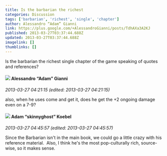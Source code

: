 ```yaml
---
title: Is the barbarian the richest
categories: Discussion
tags: ['barbarian', 'richest', 'single', 'chapter']
author: Alessandro “Adam” Gianni
link: https://plus.google.com/+AlessandroGianni/posts/TdhAXa3A2KJ
published: 2013-03-27T03:37:44.688Z
updated: 2013-03-27T03:37:44.688Z
imagelink: []
thumblinks: []
---
```


Is the barbarian the richest single chapter of the game speaking of quotes and references?
<div id='comment z13sud5pypmgjlb4z04chj1jevbwgtlaxa0'>
  <h4><img src='{{site.baseurl}}//images/avatars/106679386179477817028_photo.jpg'> Alessandro “Adam” Gianni</h4>
      <p><cite>2013-03-27 04:21:15 (edited: 2013-03-27 04:21:15)</cite></p>
        <p>also, when he uses come and get it, does he get the +2 ongoing damage even on a 7-9?</p>
</div>
        

<div id='comment z13sud5pypmgjlb4z04chj1jevbwgtlaxa0'>
  <h4><img src='{{site.baseurl}}//images/avatars/112484087750169360510_photo.jpg'> Adam “skinnyghost” Koebel</h4>
      <p><cite>2013-03-27 04:45:57 (edited: 2013-03-27 04:45:57)</cite></p>
        <p>Since the Barbarian isn&#39;t in the main book, we could go a little crazy with his reference material.  Also, I think he&#39;s the most pop-culturally rich, source-wise, so it makes sense.</p>
</div>
        